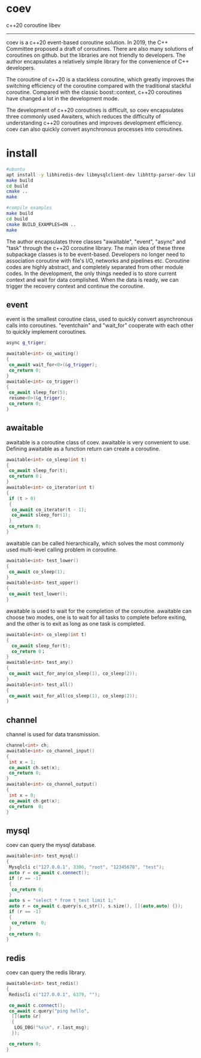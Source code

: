 # coev

c++20 coroutine libev

---

coev is a c++20 event-based coroutine solution. In 2019, the C++ Committee proposed a draft of coroutines. There are also many solutions of coroutines on github. but the libraries are not friendly to developers. The author encapsulates a relatively simple library for the convenience of C++ developers.

The coroutine of c++20 is a stackless coroutine, which greatly improves the switching efficiency of the coroutine compared with the traditional stackful coroutine. Compared with the classic boost::context, c++20 coroutines have changed a lot in the development mode.

The development of c++20 coroutines is difficult, so coev encapsulates three commonly used Awaiters, which reduces the difficulty of understanding c++20 coroutines and improves development efficiency. coev can also quickly convert asynchronous processes into coroutines.

# install

```sh
#ubuntu
apt install -y libhiredis-dev libmysqlclient-dev libhttp-parser-dev libev-dev
make build
cd build
cmake ..
make 

#compile examples
make build
cd build
cmake BUILD_EXAMPLES=ON ..
make
```

The author encapsulates three classes "awaitable", "event", "async" and "task" through the c++20 coroutine library. The main idea of ​​these three subpackage classes is to be event-based. Developers no longer need to association coroutine with file's I/O, networks and pipelines etc. Coroutine codes are highly abstract, and completely separated from other module codes. In the development, the only things needed is to store current context and wait for data complished. When the data is ready, we can trigger the recovery context and continue the coroutine.

## event

event is the smallest coroutine class, used to quickly convert asynchronous calls into coroutines. "eventchain" and "wait_for<eventchain>" cooperate with each other to quickly implement coroutines.

```cpp
async g_triger;

awaitable<int> co_waiting()
{ 
 co_await wait_for<0>(&g_trigger);
 co_return 0;
}
awaitable<int> co_trigger()
{
 co_await sleep_for(5);
 resume<0>(&g_triger);
 co_return 0;
}
```

## awaitable

awaitable is a coroutine class of coev. awaitable is very convenient to use. Defining awaitable as a function return can create a coroutine.

```cpp
awaitable<int> co_sleep(int t)  
{  
 co_await sleep_for(t); 
 co_return 0；  
} 
awaitable<int> co_iterator(int t)
{
 if (t > 0)
 {
  co_await co_iterator(t - 1);
  co_await sleep_for(1);
 }
 co_return 0;
}
```

awaitable can be called hierarchically, which solves the most commonly used multi-level calling problem in coroutine.

```cpp
awaitable<int> test_lower()
{
 co_await co_sleep(1);
}
awaitable<int> test_upper()
{
 co_await test_lower();
}
```

awaitable is used to wait for the completion of the coroutine. awaitable can choose two modes, one is to wait for all tasks to complete before exiting, and the other is to exit as long as one task is completed.

```cpp
awaitable<int> co_sleep(int t)
{
  co_await sleep_for(t);
  co_return 0；
}
awaitable<int> test_any()
{
 co_await wait_for_any(co_sleep(1), co_sleep(2));
}
awaitable<int> test_all()
{
 co_await wait_for_all(co_sleep(1), co_sleep(2));
}
```

## channel

channel is used for data transmission.

```cpp
channel<int> ch;  
awaitable<int> co_channel_input()  
{  
 int x = 1;  
 co_await ch.set(x); 
 co_return 0;  
}  
awaitable<int> co_channel_output()  
{  
 int x = 0;  
 co_await ch.get(x);  
 co_return  0;  
}  
```

## mysql

coev can query the mysql database.

```cpp
awaitable<int> test_mysql()
{
 Mysqlcli c("127.0.0.1", 3306, "root", "12345678", "test");
 auto r = co_await c.connect();
 if (r == -1)
 {
  co_return 0;
 }
 auto s = "select * from t_test limit 1;"
 auto r = co_await c.query(s.c_str(), s.size(), [](auto,auto) {});
 if (r == -1)
 {
  co_return  0;
 }
 co_return 0;
}
```

## redis

coev can query the redis library.

```cpp
awaitable<int> test_redis()
{
 Rediscli c("127.0.0.1", 6379, "");

 co_await c.connect();
 co_await c.query("ping hello",
  [](auto &r)
  {
   LOG_DBG("%s\n", r.last_msg);
  });

 co_return 0;
}
```



